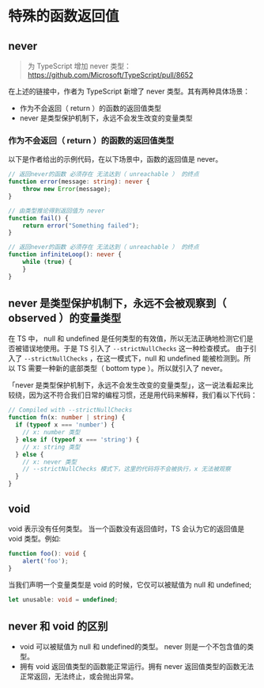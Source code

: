 # 特殊的函数返回值

## never

> 为 TypeScript 增加 never 类型： https://github.com/Microsoft/TypeScript/pull/8652

在上述的链接中，作者为 TypeScript 新增了 never 类型。其有两种具体场景：

- 作为不会返回（ return ）的函数的返回值类型
- never 是类型保护机制下，永远不会发生改变的变量类型

### 作为不会返回（ return ）的函数的返回值类型

以下是作者给出的示例代码，在以下场景中，函数的返回值是 never。

```ts
// 返回never的函数 必须存在 无法达到（ unreachable ） 的终点
function error(message: string): never {
    throw new Error(message);
}

// 由类型推论得到返回值为 never
function fail() {
    return error("Something failed");
}

// 返回never的函数 必须存在 无法达到（ unreachable ） 的终点
function infiniteLoop(): never {
    while (true) {
    }
}
```

## never 是类型保护机制下，永远不会被观察到（ observed ）的变量类型

在 TS 中， null 和 undefined 是任何类型的有效值，所以无法正确地检测它们是否被错误地使用。于是 TS 引入了 `--strictNullChecks` 这一种检查模式。
由于引入了 `--strictNullChecks` ，在这一模式下，null 和 undefined 能被检测到。所以 TS 需要一种新的底部类型（ bottom type ）。所以就引入了 never。

「never 是类型保护机制下，永远不会发生改变的变量类型」，这一说法看起来比较绕，因为这不符合我们日常的编程习惯，还是用代码来解释，我们看以下代码：

```ts
// Compiled with --strictNullChecks
function fn(x: number | string) {
  if (typeof x === 'number') {
    // x: number 类型
  } else if (typeof x === 'string') {
    // x: string 类型
  } else {
    // x: never 类型
    // --strictNullChecks 模式下，这里的代码将不会被执行，x 无法被观察
  }
}
```

## void

void 表示没有任何类型。
当一个函数没有返回值时，TS 会认为它的返回值是 void 类型。例如:

```ts
function foo(): void {
    alert('foo');
}
```

当我们声明一个变量类型是 void 的时候，它仅可以被赋值为 null 和 undefined;

```ts
let unusable: void = undefined;
```

## never 和 void 的区别

- void 可以被赋值为 null 和 undefined的类型。 never 则是一个不包含值的类型。
- 拥有 void 返回值类型的函数能正常运行。拥有 never 返回值类型的函数无法正常返回，无法终止，或会抛出异常。